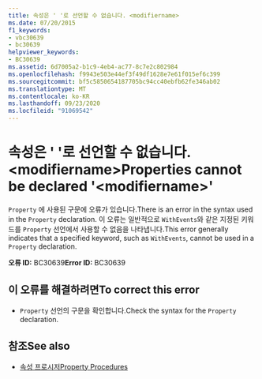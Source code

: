```yaml
---
title: 속성은 ' '로 선언할 수 없습니다. <modifiername>
ms.date: 07/20/2015
f1_keywords:
- vbc30639
- bc30639
helpviewer_keywords:
- BC30639
ms.assetid: 6d7005a2-b1c9-4eb4-ac77-8c7e2c802984
ms.openlocfilehash: f9943e503e44ef3f49df1628e7e61f015ef6c399
ms.sourcegitcommit: bf5c5850654187705bc94cc40ebfb62fe346ab02
ms.translationtype: MT
ms.contentlocale: ko-KR
ms.lasthandoff: 09/23/2020
ms.locfileid: "91069542"
---
```

# <a name="properties-cannot-be-declared-modifiername"></a><span data-ttu-id="657ea-102">속성은 ' '로 선언할 수 없습니다. \<modifiername></span><span class="sxs-lookup"><span data-stu-id="657ea-102">Properties cannot be declared '\<modifiername>'</span></span>

<span data-ttu-id="657ea-103">`Property` 에 사용된 구문에 오류가 있습니다.</span><span class="sxs-lookup"><span data-stu-id="657ea-103">There is an error in the syntax used in the `Property` declaration.</span></span> <span data-ttu-id="657ea-104">이 오류는 일반적으로 `WithEvents`와 같은 지정된 키워드를 `Property` 선언에서 사용할 수 없음을 나타냅니다.</span><span class="sxs-lookup"><span data-stu-id="657ea-104">This error generally indicates that a specified keyword, such as `WithEvents`, cannot be used in a `Property` declaration.</span></span>  
  
 <span data-ttu-id="657ea-105">**오류 ID:** BC30639</span><span class="sxs-lookup"><span data-stu-id="657ea-105">**Error ID:** BC30639</span></span>  
  
## <a name="to-correct-this-error"></a><span data-ttu-id="657ea-106">이 오류를 해결하려면</span><span class="sxs-lookup"><span data-stu-id="657ea-106">To correct this error</span></span>  
  
- <span data-ttu-id="657ea-107">`Property` 선언의 구문을 확인합니다.</span><span class="sxs-lookup"><span data-stu-id="657ea-107">Check the syntax for the `Property` declaration.</span></span>  
  
## <a name="see-also"></a><span data-ttu-id="657ea-108">참조</span><span class="sxs-lookup"><span data-stu-id="657ea-108">See also</span></span>

- [<span data-ttu-id="657ea-109">속성 프로시저</span><span class="sxs-lookup"><span data-stu-id="657ea-109">Property Procedures</span></span>](../programming-guide/language-features/procedures/property-procedures.md)
